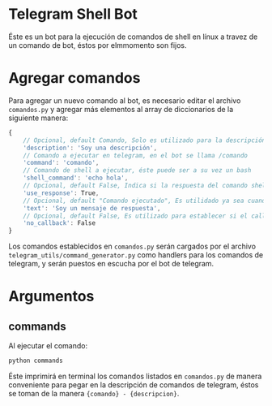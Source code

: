 # Telegram Shell Bot

Éste es un bot para la ejecución de comandos de shell en línux a travez de un comando de bot, éstos por elmmomento son fijos.

# Agregar comandos
Para agregar un nuevo comando al bot, es necesario editar el archivo `comandos.py` y agregar más elementos al array de diccionarios de la siguiente manera:
```javascript
{
    // Opcional, default Comando, Solo es utilizado para la descripción del comando commands
    'description': 'Soy una descripción',
    // Comando a ejecutar en telegram, en el bot se llama /comando
    'command': 'comando',
    // Comando de shell a ejecutar, éste puede ser a su vez un bash
    'shell_command': 'echo hola',
    // Opcional, default False, Indica si la respuesta del comando shell será enviada como respuesta del comando de telegram
    'use_response': True,
    // Opcional, default "Comando ejecutado", Es utilidado ya sea cuando el comando shell falla o cuando use_response es false y es necesario establecer una respuesta extra.
    'text': 'Soy un mensaje de respuesta',
    // Opcional, default False, Es utilizado para establecer si el callback que lanza la respuesta de telegram será ejecutado o no, si es True, no será enviada ninguna respuesta al cliente de telegram.
    'no_callback': False
}
```

Los comandos establecidos en `comandos.py` serán cargados por el archivo `telegram_utils/command_generator.py` como handlers para los comandos de telegram, y serán puestos en escucha por el bot de telegram.

# Argumentos
## commands
Al ejecutar el comando:
```sh
python commands
```

Éste imprimirá en terminal los comandos listados en `comandos.py` de manera conveniente para pegar en la descripción de comandos de telegram, éstos se toman de la manera `{comando} - {descripcion}`.
